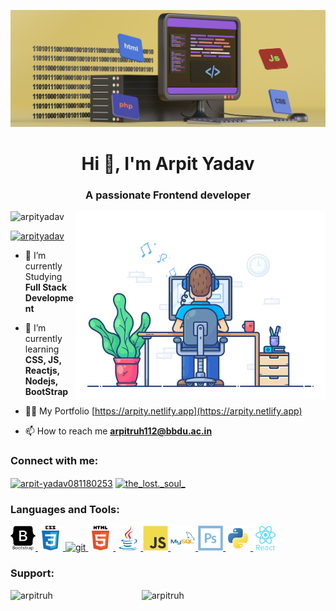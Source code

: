 ![logo](https://github.com/Arpitruh/Arpitruh/blob/main/ghg%20(1).png)
<h1 align="center">Hi 👋, I'm Arpit Yadav</h1>
<h3 align="center">A passionate Frontend developer</h3>

<img align="right" alt="coding" width="400" src="https://github.com/Arpitruh/Arpitruh/blob/main/gf.gif"/>
<p align="left"> <img src="https://komarev.com/ghpvc/?username=arpityadav&label=Profile%20views&color=0e75b6&style=flat" alt="arpityadav" /> </p>
<p align="left"> <a href="https://twitter.com/the_lost___soul" target="blank"><img src="https://img.shields.io/twitter/follow/arpityadav?logo=twitter&style=for-the-badge" alt="arpityadav" /></a> </p>




- 🔭 I’m currently Studying **Full Stack Development**

- 🌱 I’m currently learning **CSS, JS, Reactjs, Nodejs, BootStrap**

- 👨‍💻 My Portfolio  [https://arpity.netlify.app](https://arpity.netlify.app)

- 📫 How to reach me **arpitruh112@bbdu.ac.in**

<h3 align="left">Connect with me:</h3>
<p align="left">
<a href="https://linkedin.com/in/arpit-yadav081180253" target="blank"><img align="center" src="https://raw.githubusercontent.com/rahuldkjain/github-profile-readme-generator/master/src/images/icons/Social/linked-in-alt.svg" alt="arpit-yadav081180253" height="30" width="40" /></a>
<a href="https://instagram.com/the_lost._soul_" target="blank"><img align="center" src="https://raw.githubusercontent.com/rahuldkjain/github-profile-readme-generator/master/src/images/icons/Social/instagram.svg" alt="the_lost._soul_" height="30" width="40" /></a>
</p>

<h3 align="left">Languages and Tools:</h3>
<p align="left"> <a href="https://getbootstrap.com" target="_blank" rel="noreferrer"> <img src="https://raw.githubusercontent.com/devicons/devicon/master/icons/bootstrap/bootstrap-plain-wordmark.svg" alt="bootstrap" width="40" height="40"/> </a> <a href="https://www.w3schools.com/css/" target="_blank" rel="noreferrer"> <img src="https://raw.githubusercontent.com/devicons/devicon/master/icons/css3/css3-original-wordmark.svg" alt="css3" width="40" height="40"/> </a> <a href="https://git-scm.com/" target="_blank" rel="noreferrer"> <img src="https://www.vectorlogo.zone/logos/git-scm/git-scm-icon.svg" alt="git" width="40" height="40"/> </a> <a href="https://www.w3.org/html/" target="_blank" rel="noreferrer"> <img src="https://raw.githubusercontent.com/devicons/devicon/master/icons/html5/html5-original-wordmark.svg" alt="html5" width="40" height="40"/> </a> <a href="https://www.java.com" target="_blank" rel="noreferrer"> <img src="https://raw.githubusercontent.com/devicons/devicon/master/icons/java/java-original.svg" alt="java" width="40" height="40"/> </a> <a href="https://developer.mozilla.org/en-US/docs/Web/JavaScript" target="_blank" rel="noreferrer"> <img src="https://raw.githubusercontent.com/devicons/devicon/master/icons/javascript/javascript-original.svg" alt="javascript" width="40" height="40"/> </a> <a href="https://www.mysql.com/" target="_blank" rel="noreferrer"> <img src="https://raw.githubusercontent.com/devicons/devicon/master/icons/mysql/mysql-original-wordmark.svg" alt="mysql" width="40" height="40"/> </a> <a href="https://www.photoshop.com/en" target="_blank" rel="noreferrer"> <img src="https://raw.githubusercontent.com/devicons/devicon/master/icons/photoshop/photoshop-line.svg" alt="photoshop" width="40" height="40"/> </a> <a href="https://www.python.org" target="_blank" rel="noreferrer"> <img src="https://raw.githubusercontent.com/devicons/devicon/master/icons/python/python-original.svg" alt="python" width="40" height="40"/> </a> <a href="https://reactjs.org/" target="_blank" rel="noreferrer"> <img src="https://raw.githubusercontent.com/devicons/devicon/master/icons/react/react-original-wordmark.svg" alt="react" width="40" height="40"/> </a> </p>

<h3 align="left">Support:</h3>
 <img align="left" src="https://cdn.buymeacoffee.com/buttons/v2/default-yellow.png" height="50" width="210" alt="arpitruh" /> <img align="left" src="https://cdn.ko-fi.com/cdn/kofi3.png?v=3" height="50" width="210" alt="arpitruh" /></a></p><br><br>



<!--
**Arpitruh/Arpitruh** is a ✨ _special_ ✨ repository because its `README.md` (this file) appears on your GitHub profile.

Here are some ideas to get you started:

- 🔭 I’m currently working on ...
- 🌱 I’m currently learning ...
- 👯 I’m looking to collaborate on ...
- 🤔 I’m looking for help with ...
- 💬 Ask me about ...
- 📫 How to reach me: ...
- 😄 Pronouns: ...
- ⚡ Fun fact: ...
-->
